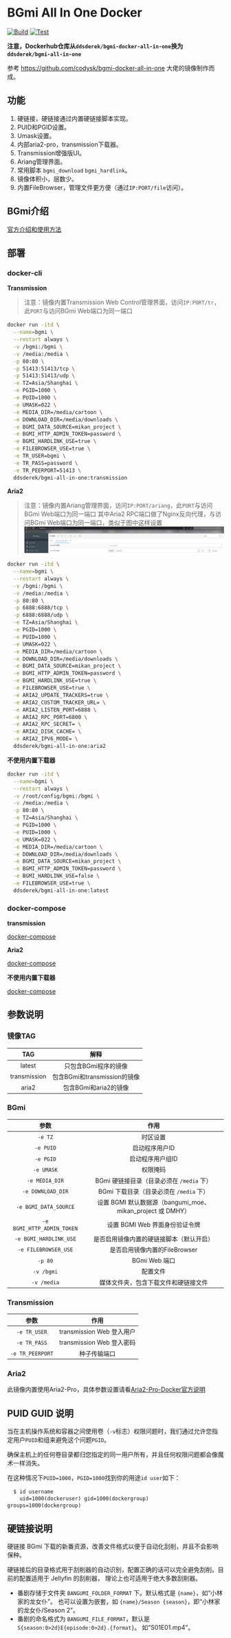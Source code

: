 # BGmi All In One Docker

[![Build](https://github.com/DDS-Derek/BGmi-All-In-One-Docker/actions/workflows/build.yml/badge.svg)](https://github.com/DDS-Derek/BGmi-All-In-One-Docker/actions/workflows/build.yml)
[![Test](https://github.com/DDS-Derek/BGmi-All-In-One-Docker/actions/workflows/test.yml/badge.svg)](https://github.com/DDS-Derek/BGmi-All-In-One-Docker/actions/workflows/test.yml)

**注意，Dockerhub仓库从`ddsderek/bgmi-docker-all-in-one`换为`ddsderek/bgmi-all-in-one`**

参考 https://github.com/codysk/bgmi-docker-all-in-one 大佬的镜像制作而成。

## 功能
1. 硬链接，硬链接通过内置硬链接脚本实现。
2. PUID和PGID设置。
3. Umask设置。
4. 内部aria2-pro，transmission下载器。
5. Transmission增强版UI。
6. Ariang管理界面。
7. 常用脚本 `bgmi_download` `bgmi_hardlink`。
8. 镜像体积小，层数少。
9. 内置FileBrowser，管理文件更方便（通过```IP:PORT/file```访问）。

## BGmi介绍

[官方介绍和使用方法](https://github.com/BGmi/BGmi/blob/master/README.md)

## 部署
### docker-cli

**Transmission**

> 注意：镜像内置Transmission Web Control管理界面，访问```IP:PORT/tr```，此```PORT```与访问BGmi Web端口为同一端口

```bash
docker run -itd \
  --name=bgmi \
  --restart always \
  -v /bgmi:/bgmi \
  -v /media:/media \
  -p 80:80 \
  -p 51413:51413/tcp \
  -p 51413:51413/udp \
  -e TZ=Asia/Shanghai \
  -e PGID=1000 \
  -e PUID=1000 \
  -e UMASK=022 \
  -e MEDIA_DIR=/media/cartoon \
  -e DOWNLOAD_DIR=/media/downloads \
  -e BGMI_DATA_SOURCE=mikan_project \
  -e BGMI_HTTP_ADMIN_TOKEN=password \
  -e BGMI_HARDLINK_USE=true \
  -e FILEBROWSER_USE=true \
  -e TR_USER=bgmi \
  -e TR_PASS=password \
  -e TR_PEERPORT=51413 \
  ddsderek/bgmi-all-in-one:transmission
```

**Aria2**

> 注意：镜像内置Ariang管理界面，访问```IP:PORT/ariang```，此```PORT```与访问BGmi Web端口为同一端口
> 其中Aria2 RPC端口做了Nginx反向代理，与访问BGmi Web端口为同一端口，类似于图中这样设置
![](./docs/img/ariang.png)

```bash
docker run -itd \
  --name=bgmi \
  --restart always \
  -v /bgmi:/bgmi \
  -v /media:/media \
  -p 80:80 \
  -p 6888:6888/tcp \
  -p 6888:6888/udp \
  -e TZ=Asia/Shanghai \
  -e PGID=1000 \
  -e PUID=1000 \
  -e UMASK=022 \
  -e MEDIA_DIR=/media/cartoon \
  -e DOWNLOAD_DIR=/media/downloads \
  -e BGMI_DATA_SOURCE=mikan_project \
  -e BGMI_HTTP_ADMIN_TOKEN=password \
  -e BGMI_HARDLINK_USE=true \
  -e FILEBROWSER_USE=true \
  -e ARIA2_UPDATE_TRACKERS=true \
  -e ARIA2_CUSTOM_TRACKER_URL= \
  -e ARIA2_LISTEN_PORT=6888 \
  -e ARIA2_RPC_PORT=6800 \
  -e ARIA2_RPC_SECRET= \
  -e ARIA2_DISK_CACHE= \
  -e ARIA2_IPV6_MODE= \
  ddsderek/bgmi-all-in-one:aria2
```

**不使用内置下载器**

```bash
docker run -itd \
  --name=bgmi \
  --restart always \
  -v /root/config/bgmi:/bgmi \
  -v /media:/media \
  -p 80:80 \
  -e TZ=Asia/Shanghai \
  -e PGID=1000 \
  -e PUID=1000 \
  -e UMASK=022 \
  -e MEDIA_DIR=/media/cartoon \
  -e DOWNLOAD_DIR=/media/downloads \
  -e BGMI_DATA_SOURCE=mikan_project \
  -e BGMI_HTTP_ADMIN_TOKEN=password \
  -e BGMI_HARDLINK_USE=false \
  -e FILEBROWSER_USE=true \
  ddsderek/bgmi-all-in-one:latest
```

### docker-compose

**transmission**

[docker-compose](https://github.com/DDS-Derek/BGmi-All-In-One-Docker/blob/master/docs/example/transmission/docker-compose.yml)

**Aria2**

[docker-compose](https://github.com/DDS-Derek/BGmi-All-In-One-Docker/blob/master/docs/example/aria2-pro/docker-compose.yml)

**不使用内置下载器**

[docker-compose](https://github.com/DDS-Derek/BGmi-All-In-One-Docker/blob/master/docs/example/default/docker-compose.yml)

## 参数说明

### 镜像TAG

|     TAG      |             解释             |
| :----------: | :--------------------------: |
|    latest    |     只包含BGmi程序的镜像     |
| transmission | 包含BGmi和transmission的镜像 |
|    aria2     |    包含BGmi和aria2的镜像     |

### BGmi

|         参数          |                            作用                            |
| :-------------------: | :--------------------------------------------------------: |
|        `-e TZ`        |                          时区设置                          |
|       `-e PUID`       |                       启动程序用户ID                       |
|       `-e PGID`       |                      启动程序用户组ID                      |
|      `-e UMASK`       |                          权限掩码                          |
|    `-e MEDIA_DIR`     |         BGmi 硬链接目录（目录必须在 `/media` 下）          |
|   `-e DOWNLOAD_DIR`   |          BGmi 下载目录（目录必须在 `/media` 下）           |
|   `-e BGMI_DATA_SOURCE`    | 设置 BGMI 默认数据源（bangumi_moe、mikan_project 或 DMHY） |
| `-e BGMI_HTTP_ADMIN_TOKEN` |               设置 BGMI Web 界面身份验证令牌               |
| `-e BGMI_HARDLINK_USE` |               是否启用镜像内置的硬链接脚本（默认开启）               |
| `-e FILEBROWSER_USE` |               是否启用镜像内置的FileBrowser               |
|        `-p 80`        |                       BGmi Web 端口                        |
|      `-v /bgmi`       |                          配置文件                          |
|      `-v /media`      |            媒体文件夹，包含下载文件和硬链接文件            |

### Transmission

|       参数       |           作用            |
| :--------------: | :-----------------------: |
|   `-e TR_USER`   | transmission Web 登入用户 |
|   `-e TR_PASS`   | transmission Web 登入密码 |
| `-e TR_PEERPORT` |       种子传输端口        |

### Aria2

此镜像内置使用Aria2-Pro，具体参数设置请看[Aria2-Pro-Docker官方说明](https://github.com/P3TERX/Aria2-Pro-Docker#parameters)

## PUID GUID 说明

当在主机操作系统和容器之间使用卷（`-v`标志）权限问题时，我们通过允许您指定用户`PUID`和组来避免这个问题`PGID`。

确保主机上的任何卷目录都归您指定的同一用户所有，并且任何权限问题都会像魔术一样消失。

在这种情况下`PUID=1000`，`PGID=1000`找到你的用途`id user`如下：

```
  $ id username
    uid=1000(dockeruser) gid=1000(dockergroup) groups=1000(dockergroup)
```

## 硬链接说明

硬链接 BGmi 下载的新番资源，改善文件格式以便于自动化刮削，并且不会影响保种。

硬链接后的目录格式用于刮削器的自动识别，配置正确的话可以完全避免刮削。目前的配置适用于 Jellyfin 的刮削器，
理论上也可适用于绝大多数刮削器。

- 番剧存储于文件夹 `BANGUMI_FOLDER_FORMAT` 下。默认格式是 `{name}`，如“小林家的龙女仆”。
  也可以设置为嵌套，如 `{name}/Season {season}`，即“小林家的龙女仆/Season 2”。
- 番剧的命名格式为 `BANGUMI_FILE_FORMAT`，默认是 `S{season:0>2d}E{episode:0>2d}.{format}`。
  如“S01E01.mp4”。